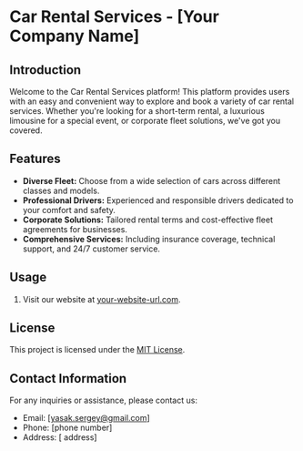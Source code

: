 # Car Rental Services - [Your Company Name]

## Introduction

Welcome to the Car Rental Services platform! This platform provides users with an easy and convenient way to explore and book a variety of car rental services. Whether you're looking for a short-term rental, a luxurious limousine for a special event, or corporate fleet solutions, we've got you covered.

## Features

- **Diverse Fleet:** Choose from a wide selection of cars across different classes and models.
- **Professional Drivers:** Experienced and responsible drivers dedicated to your comfort and safety.
- **Corporate Solutions:** Tailored rental terms and cost-effective fleet agreements for businesses.
- **Comprehensive Services:** Including insurance coverage, technical support, and 24/7 customer service.

## Usage

1. Visit our website at [your-website-url.com](https://sergey4857.github.io/cars/).

## License

This project is licensed under the [MIT License](LICENSE).

## Contact Information

For any inquiries or assistance, please contact us:

- Email: [yasak.sergey@gmail.com]
- Phone: [phone number]
- Address: [ address]
